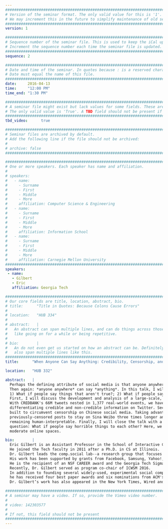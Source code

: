 ```yaml
---
################################################################################
# Version of the seminar format. The only valid value for this is '1'. 
# We may increment this in the future to simplify maintenance of old seminars.
################################################################################
version: 1

################################################################################
# Sequence number of the seminar file. This is used to keep the iCal up to date.
# Increment the sequence number each time the seminar file is updated.
################################################################################
sequence: 2

################################################################################
# Date and time of the seminar. In quotes because : is a reserved character.
# Date must equal the name of this file.
################################################################################
date:     2016-04-13
time:     "12:00 PM"
time_end: "1:30 PM"

################################################################################
# A seminar file might exist but lack values for some fields. These are 'TBD'. 
# The only valid value is 'True'. A TBD field should not be present if 'False'.
################################################################################
tbd_video:      true

################################################################################
# Seminar files are archived by default.
# Add the following line if the file should not be archived:
#
# archive: false
################################################################################

################################################################################
# One or more speakers. Each speaker has name and affiliation.
#
# speakers:
#   - name: 
#     - Surname
#     - First
#     - Middle
#     - More
#     affiliation: Computer Science & Engineering 
#   - name: 
#     - Surname
#     - First
#     - Middle
#     - More
#     affiliation: Information School 
#   - name: 
#     - Surname
#     - First
#     - Middle
#     - More
#     affiliation: Carnegie Mellon University 
################################################################################
speakers:
 - name: 
   - Gilbert
   - Eric
   affiliation: Georgia Tech

################################################################################
# Our core fields are title, location, abstract, bio.
# title:      "Title in Quotes: Because Colons Cause Errors"
# 
# location:   "HUB 334"
# 
# abstract:   |
#   An abstract can span multiple lines, and can do things across those lines,
#   like going on for a while or being repetitive.
# 
# bio:        |
#   An do not even get us started on how an abstract can be. Definitely can
#   also span multiple lines like this.
################################################################################
title:      "When Anyone Can Say Anything: Credibility, Censorship, and Moderation in Social Media"

location:   "HUB 332"

abstract:   |
  Perhaps the defining attribute of social media is that anyone anywhere can say anything. This is often wonderful. 
  Then again: *anyone anywhere* can say *anything*. In this talk, I will concentrate on two lines of inquiry: 
  1) What if people say things that aren't true?; 2) What if people say things their government doesn't like? 
  First, I will discuss the development and analysis of a large-scale, systematic credibility corpus, called CREDBANK. 
  With CREDBANK's 66M tweets nested in 1,377 real-world events, we have found temporal and linguistic regularities 
  differentiating credible and non-credible information on Twitter. Second, I will discuss a prototype linguistic algorithm we
  built to circumvent censorship on Chinese social media. Taking advantage of Mandarin's natural homophones, we transformed
  previously-censored posts to stay on Sina Weibo three times longer and create millions of false positives for censors--while
  remaining human-interpretable. Finally, I will close the talk with a preview of a new line of work emerging from a different
  question: What if people say horrible things to each other? Here, we are working on machine learning-based interventions to help
  moderate online spaces.

bio:        |
  Eric Gilbert is an Assistant Professor in the School of Interactive Computing at Georgia Tech. 
  He joined the Tech faculty in 2011 after a Ph.D. in CS at Illinois. 
  Dr. Gilbert leads the comp.social lab--a research group that focuses on building and studying social media. 
  His work has been supported by grants from Facebook, Samsung, Yahoo!, Google, Yik Yak, NSF, ARL, and DARPA. 
  He is the recipient of an NSF CAREER award and the Georgia Tech Sigma Xi Young Faculty Award. 
  Recently, Dr. Gilbert served as program co-chair of ICWSM 2016. 
  In addition to founding several widely-used, experimental social computing systems, 
  he has received four best paper awards and six nominations from ACM's SIGCHI. 
  Dr. Gilbert’s work has also appeared in the New York Times, Wired and on NPR.

################################################################################
# A seminar may have a video. If so, provide the Vimeo video number.
#
# video: 142303577
#
# If not, this field should not be present 
################################################################################
---
```

